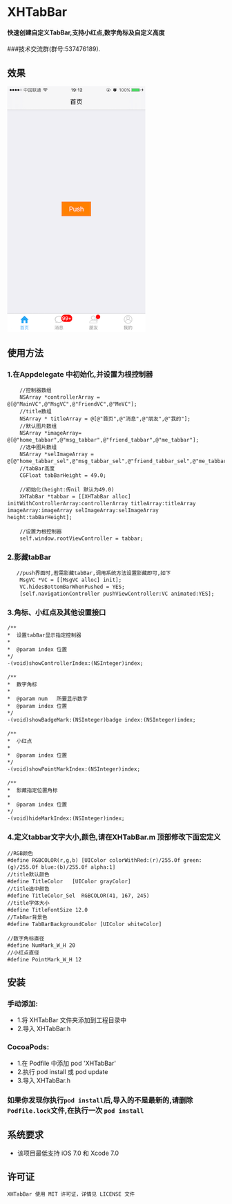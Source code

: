 ﻿# XHTabBar
#### 快速创建自定义TabBar,支持小红点,数字角标及自定义高度<br>
###技术交流群(群号:537476189).
## 效果
![image](https://raw.githubusercontent.com/CoderZhuXH/XHTabBar/master/DEMO.PNG)

## 使用方法
### 1.在Appdelegate 中初始化,并设置为根控制器
```objc
    //控制器数组
    NSArray *controllerArray = @[@"MainVC",@"MsgVC",@"FriendVC",@"MeVC"];
    //title数组
    NSArray * titleArray = @[@"首页",@"消息",@"朋友",@"我的"];
    //默认图片数组
    NSArray *imageArray= @[@"home_tabbar",@"msg_tabbar",@"friend_tabbar",@"me_tabbar"];
    //选中图片数组
    NSArray *selImageArray = @[@"home_tabbar_sel",@"msg_tabbar_sel",@"friend_tabbar_sel",@"me_tabbar_sel"];
    //tabBar高度
    CGFloat tabBarHeight = 49.0;
    
    //初始化(height:传nil 默认为49.0)
    XHTabBar *tabbar = [[XHTabBar alloc] initWithControllerArray:controllerArray titleArray:titleArray imageArray:imageArray selImageArray:selImageArray height:tabBarHeight];

    //设置为根控制器
    self.window.rootViewController = tabbar;
```
### 2.影藏tabBar
```objc
   //push界面时,若需影藏tabBar,调用系统方法设置影藏即可,如下
    MsgVC *VC = [[MsgVC alloc] init];
    VC.hidesBottomBarWhenPushed = YES;
    [self.navigationController pushViewController:VC animated:YES];
```
### 3.角标、小红点及其他设置接口
```objc
/**
*  设置tabBar显示指定控制器
*
*  @param index 位置
*/
-(void)showControllerIndex:(NSInteger)index;

/**
*  数字角标
*
*  @param num   所要显示数字
*  @param index 位置
*/
-(void)showBadgeMark:(NSInteger)badge index:(NSInteger)index;

/**
*  小红点
*
*  @param index 位置
*/
-(void)showPointMarkIndex:(NSInteger)index;

/**
*  影藏指定位置角标
*
*  @param index 位置
*/
-(void)hideMarkIndex:(NSInteger)index;
```
### 4.定义tabbar文字大小,颜色,请在XHTabBar.m 顶部修改下面宏定义
```objc
//RGB颜色
#define RGBCOLOR(r,g,b) [UIColor colorWithRed:(r)/255.0f green:(g)/255.0f blue:(b)/255.0f alpha:1]
//title默认颜色
#define TitleColor   [UIColor grayColor]
//title选中颜色
#define TitleColor_Sel  RGBCOLOR(41, 167, 245)
//title字体大小
#define TitleFontSize 12.0
//TabBar背景色
#define TabBarBackgroundColor [UIColor whiteColor]

//数字角标直径
#define NumMark_W_H 20
//小红点直径
#define PointMark_W_H 12
```
##  安装
### 手动添加:<br>
*   1.将 XHTabBar 文件夹添加到工程目录中<br>
*   2.导入 XHTabBar.h

### CocoaPods:<br>
*   1.在 Podfile 中添加 pod 'XHTabBar'<br>
*   2.执行 pod install 或 pod update<br>
*   3.导入 XHTabBar.h

### 如果你发现你执行`pod install`后,导入的不是最新的,请删除`Podfile.lock`文件,在执行一次 `pod install` 

##  系统要求
*   该项目最低支持 iOS 7.0 和 Xcode 7.0

##  许可证
	XHTabBar 使用 MIT 许可证，详情见 LICENSE 文件